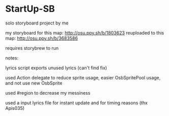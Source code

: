 # StartUp-SB

solo storyboard project by me

my storyboard for this map: http://osu.ppy.sh/b/1803623
reuploaded to this map: http://osu.ppy.sh/b/3683586

requires storybrew to run

notes:

lyrics script exports unused lyrics (can't find fix)

used Action<T> delegate to reduce sprite usage, easier OsbSpritePool usage, and not use new OsbSprite

used #region to decrease my messiness

used a input lyrics file for instant update and for timing reasons (thx Apis035)
